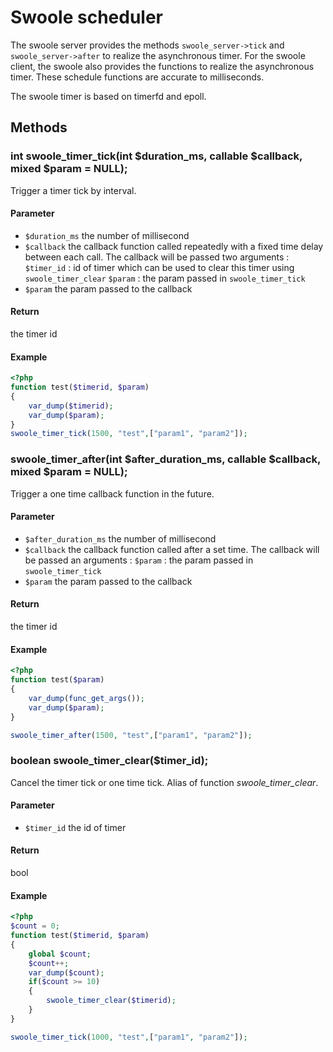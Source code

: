 # Swoole scheduler

The swoole server provides the methods `swoole_server->tick` and `swoole_server->after` to realize the asynchronous timer. For the swoole client, the swoole also provides the functions to realize the asynchronous timer. These schedule functions are accurate to milliseconds.

The swoole timer is based on timerfd and epoll.

## Methods

### int swoole_timer_tick(int $duration_ms, callable $callback, mixed $param = NULL);

Trigger a timer tick by interval.

#### Parameter

* `$duration_ms`	the number of millisecond
* `$callback`       the callback function called repeatedly with a fixed time delay between each call. The callback will be passed two arguments :
                        `$timer_id` : id of timer which can be used to clear this timer using `swoole_timer_clear`
                        `$param` : the param passed in `swoole_timer_tick`
* `$param`          the param passed to the callback

#### Return

the timer id

#### Example

``` php
<?php
function test($timerid, $param)
{
    var_dump($timerid);
    var_dump($param);
}
swoole_timer_tick(1500, "test",["param1", "param2"]);
```

### swoole_timer_after(int $after_duration_ms, callable $callback, mixed $param = NULL);

Trigger a one time callback function in the future.

#### Parameter

* `$after_duration_ms`	the number of millisecond
* `$callback`           the callback function called after a set time. The callback will be passed an arguments :
                        `$param` : the param passed in `swoole_timer_tick`
* `$param`          the param passed to the callback

#### Return

the timer id

#### Example

``` php
<?php
function test($param)
{
    var_dump(func_get_args());
    var_dump($param);
}

swoole_timer_after(1500, "test",["param1", "param2"]);
```

### boolean swoole_timer_clear($timer_id);

Cancel the timer tick or one time tick. Alias of function *swoole_timer_clear*.

#### Parameter

* `$timer_id`	the id of timer

#### Return

bool

#### Example

``` php
<?php
$count = 0;
function test($timerid, $param)
{
    global $count;
    $count++;
    var_dump($count);
    if($count >= 10)
    {
        swoole_timer_clear($timerid);
    }
}

swoole_timer_tick(1000, "test",["param1", "param2"]);
```
